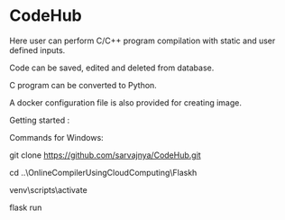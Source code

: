 # CodeHub
Here user can perform C/C++ program compilation with static and user defined inputs.

Code can be saved, edited and deleted from database.

C program can be converted to Python.

A docker configuration file is also provided for creating image.

Getting started :

Commands for Windows:

git clone https://github.com/sarvajnya/CodeHub.git

cd ..\OnlineCompilerUsingCloudComputing\Flaskh

venv\scripts\activate

flask run


